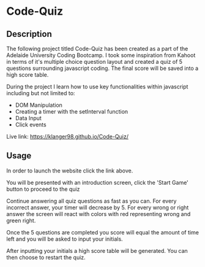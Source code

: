 # Code-Quiz

## Description
The following project titled Code-Quiz has been created as a part of the Adelaide University Coding Bootcamp. I took some inspiration from Kahoot in terms of it's multiple choice question layout and created a quiz of 5 questions surrounding javascript coding. The final score will be saved into a high score table.

During the project I learn how to use key functionalities within javascript including but not limited to:
- DOM Manipulation
- Creating a timer with the setInterval function
- Data Input
- Click events

Live link: https://klanger98.github.io/Code-Quiz/

## Usage
In order to launch the website click the link above.

You will be presented with an introduction screen, click the 'Start Game' button to proceed to the quiz

Continue answering all quiz questions as fast as you can. For every incorrect answer, your timer will decrease by 5. For every wrong or right answer the screen will react with colors with red representing wrong and green right. 

Once the 5 questions are completed you score will equal the amount of time left and you will be asked to input your initials.

After inputting your initials a high score table will be generated. You can then choose to restart the quiz. 


